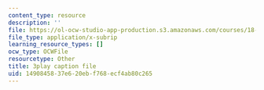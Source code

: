 ```yaml
---
content_type: resource
description: ''
file: https://ol-ocw-studio-app-production.s3.amazonaws.com/courses/18-03sc-differential-equations-fall-2011/1490845837e620ebf768ecf4ab80c265_e3FfmXtkppM.srt
file_type: application/x-subrip
learning_resource_types: []
ocw_type: OCWFile
resourcetype: Other
title: 3play caption file
uid: 14908458-37e6-20eb-f768-ecf4ab80c265
---
```

